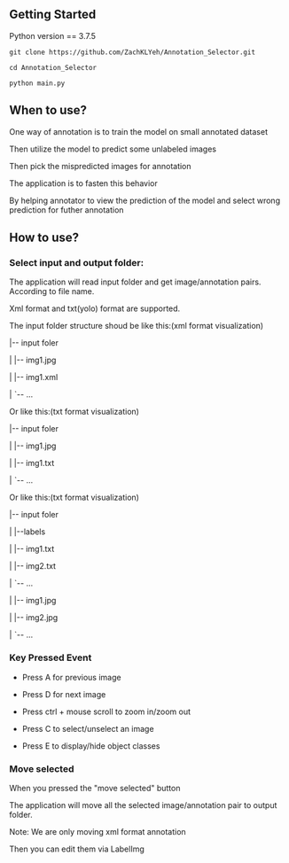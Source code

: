 ## Getting Started

Python version == 3.7.5

```
git clone https://github.com/ZachKLYeh/Annotation_Selector.git
```
```
cd Annotation_Selector
```
```
python main.py
```

## When to use?

One way of annotation is to train the model on small annotated dataset

Then utilize the model to predict some unlabeled images

Then pick the mispredicted images for annotation

The application is to fasten this behavior

By helping annotator to view the prediction of the model and select wrong prediction for futher annotation

## How to use?

### Select input and output folder:

The application will read input folder and get image/annotation pairs. According to file name.

Xml format and txt(yolo) format are supported.

The input folder structure shoud be like this:(xml format visualization)

|-- input foler

|   |-- img1.jpg

|   |-- img1.xml

|   ˋ-- ...

Or like this:(txt format visualization)

|-- input foler

|   |-- img1.jpg

|   |-- img1.txt

|   ˋ-- ...

Or like this:(txt format visualization)

|-- input foler

|   |--labels

|      |-- img1.txt

|      |-- img2.txt

|      ˋ-- ...

|   |-- img1.jpg

|   |-- img2.jpg

|   ˋ-- ...


### Key Pressed Event

* Press A for previous image

* Press D for next image

* Press ctrl + mouse scroll to zoom in/zoom out

* Press C to select/unselect an image

* Press E to display/hide object classes

### Move selected

When you pressed the "move selected" button

The application will move all the selected image/annotation pair to output folder.

Note: We are only moving xml format annotation

Then you can edit them via LabelImg
